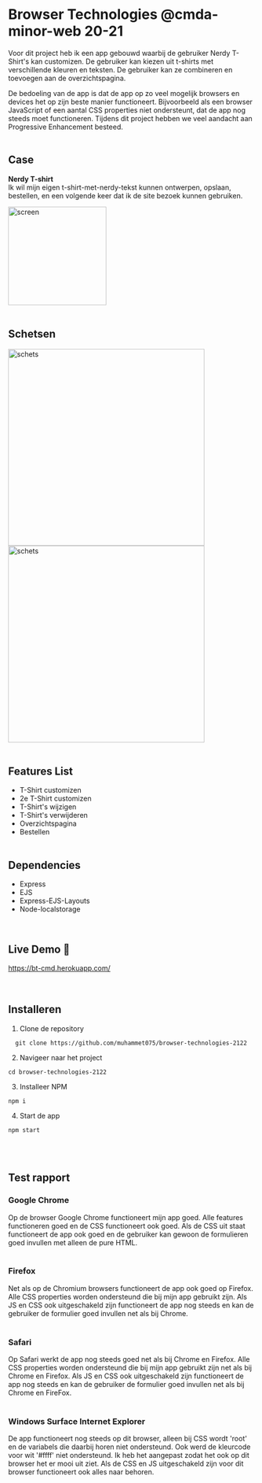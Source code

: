 # Browser Technologies @cmda-minor-web 20-21

Voor dit project heb ik een app gebouwd waarbij de gebruiker Nerdy T-Shirt's kan customizen. De gebruiker kan kiezen uit t-shirts met verschillende kleuren en teksten. De gebruiker kan ze combineren en toevoegen aan de overzichtspagina.

De bedoeling van de app is dat de app op zo veel mogelijk browsers en devices het op zijn beste manier functioneert. Bijvoorbeeld als een browser JavaScript of een aantal CSS properties niet ondersteunt, dat de app nog steeds moet functioneren. Tijdens dit project hebben we veel aandacht aan Progressive Enhancement besteed.
<br/><br/>

## Case
<b>Nerdy T-shirt</b><br/>
Ik wil mijn eigen t-shirt-met-nerdy-tekst kunnen ontwerpen, opslaan, bestellen, en een volgende keer dat ik de site bezoek kunnen gebruiken.
<br/>

<img src="https://i.ibb.co/5n5m91f/Schermafbeelding-2022-04-07-om-12-56-22.png" alt="screen" width="200px"/>
<br/></br>

## Schetsen
<img src="https://i.ibb.co/D9LxFJ2/IMG-2693.jpg" alt="schets" width="400px"/><br/>
<img src="https://i.ibb.co/Yckw1hh/IMG-2694.jpg" alt="schets" width="400px"/>
<br/><br/>

## Features List
* T-Shirt customizen
* 2e T-Shirt customizen
* T-Shirt's wijzigen
* T-Shirt's verwijderen
* Overzichtspagina
* Bestellen
<br/><br/>

## Dependencies
* Express
* EJS
* Express-EJS-Layouts
* Node-localstorage
<br/>

## Live Demo 🚀
<a href="https://bt-cmd.herokuapp.com/">https://bt-cmd.herokuapp.com/</a><br/>
<br/></br>

## Installeren
1. Clone de repository<br/>
```
  git clone https://github.com/muhammet075/browser-technologies-2122
```

2. Navigeer naar het project<br/>
```
cd browser-technologies-2122
```

3. Installeer NPM<br/>
```
npm i
```
4. Start de app<br/>
```
npm start
```
<br/><br/>

## Test rapport

### Google Chrome
Op de browser Google Chrome functioneert mijn app goed. Alle features functioneren goed en de CSS functioneert ook goed. Als de CSS uit staat functioneert de app ook goed en de gebruiker kan gewoon de formulieren goed invullen met alleen de pure HTML.
<br/><br/>

### Firefox
Net als op de Chromium browsers functioneert de app ook goed op Firefox. Alle CSS properties worden ondersteund die bij mijn app gebruikt zijn. Als JS en CSS ook uitgeschakeld zijn functioneert de app nog steeds en kan de gebruiker de formulier goed invullen net als bij Chrome.
<br/><br/>

### Safari
Op Safari werkt de app nog steeds goed net als bij Chrome en Firefox. Alle CSS properties worden ondersteund die bij mijn app gebruikt zijn net als bij Chrome en Firefox. Als JS en CSS ook uitgeschakeld zijn functioneert de app nog steeds en kan de gebruiker de formulier goed invullen net als bij Chrome en FireFox.
<br/><br/>

### Windows Surface Internet Explorer
De app functioneert nog steeds op dit browser, alleen bij CSS wordt 'root' en de variabels die daarbij horen niet ondersteund. Ook werd de kleurcode voor wit '#ffff' niet ondersteund. Ik heb het aangepast zodat het ook op dit browser het er mooi uit ziet. Als de CSS en JS uitgeschakeld zijn voor dit browser functioneert ook alles naar behoren.
<br/><br/>
